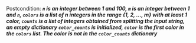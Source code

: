 Postcondition: ***`n` is an integer between 1 and 100, `m` is an integer between 1 and `n`, `colors` is a list of n integers in the range {1, 2, ..., m} with at least 1 color, `counts` is a list of integers obtained from splitting the input string, an empty dictionary `color_counts` is initialized, `color` is the first color in the `colors` list. The color is not in the `color_counts` dictionary***